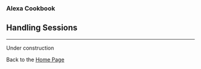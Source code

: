 ### Alexa Cookbook
## Handling Sessions <a id="title"></a>
<hr />
Under construction



Back to the [Home Page](../README.md#title)



